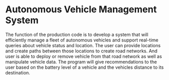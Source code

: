 # Autonomous Vehicle Management System

The function of the production code is to develop a system that will efficiently manage a fleet of autonomous vehicles and
support real-time queries about vehicle status and location. The user can provide
locations and create paths between those locations to create road networks. And
user is able to deploy or remove vehicle from that road network as well as manipulate
vehicle data.
The program will give recommendations to the user based on the battery level of a
vehicle and the vehicles distance to its destination.
